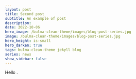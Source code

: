 ```yaml
---
layout: post
title: Second post
subtitle: An example of post
description:
date: 2022-10-06
hero_image: /bulma-clean-theme/images/blog-post-series.jpg
image: /bulma-clean-theme/images/blog-post-series.jpg
hero_height: is-small
hero_darken: true
tags: bulma-clean-theme jekyll blog
series: news
show_sidebar: false
---
```


Hello .
